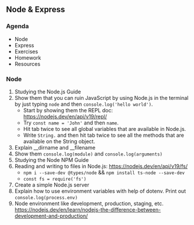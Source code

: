 ## Node & Express

### Agenda

- Node
- Express
- Exercises
- Homework
- Resources

### Node

1. Studying the Node.js Guide 
2. Show them that you can ruin JavaScript by using Node.js in the terminal by just typing `node` and then `console.log('hello world')`.
   - Start by showing them the REPL doc: https://nodejs.dev/en/api/v19/repl/
   - Try `const name = 'John'` and then `name`.
   - Hit tab twice to see all global variables that are available in Node.js.
   - Write `String.` and then hit tab twice to see all the methods that are available on the String object. 
3. Explain __dirname and __filename
4. Show them `console.log(module)` and `console.log(arguments)`
4. Studying the Node NPM Guide 
4. Reading and writing to files in Node.js: https://nodejs.dev/en/api/v19/fs/
   - `npm i --save-dev @types/node` && `npm install ts-node --save-dev`
   - `const fs = require('fs')` 
3. Create a simple Node.js server  
5. Explain how to use environment variables with help of dotenv. Print out `console.log(process.env)`
6. Node environment like development, production, staging, etc. https://nodejs.dev/en/learn/nodejs-the-difference-between-development-and-production/
